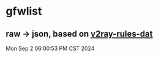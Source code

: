 # gfwlist
## raw -> json, based on [v2ray-rules-dat](https://github.com/Loyalsoldier/v2ray-rules-dat)
Mon Sep  2 06:00:53 PM CST 2024

